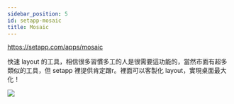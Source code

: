 ```yaml
---
sidebar_position: 5
id: setapp-mosaic
title: Mosaic
---
```


https://setapp.com/apps/mosaic

快速 layout 的工具，相信很多習慣多工的人是很需要這功能的，當然市面有超多類似的工具，但 setapp 裡提供肯定蹭r。裡面可以客製化 layout，實現桌面最大化！

<img src="https://imgix.setapp.com/app/247/screenshots/1498740992-5954f90070a80.png?auto=format%2Ccompress&dpr=1&ixlib=php-3.3.1&q=75&w=780" loading="lazy" />